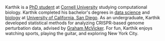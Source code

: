 Karthik is a [PhD student](https://compbio.triiprograms.org/) at [Cornell University](https://www.cornell.edu/)
studying computational biology. Karthik completed his bachelor's degrees in 
[data science](https://datascience.ucsd.edu/) and [biology](https://biology.ucsd.edu/) at 
[University of California, San Diego](https://ucsd.edu/). As an undergraduate,
Karthik developed statistical methods for analyzing CRISPR-based genome perturbation data, advised by 
[Graham McVicker](https://mcvicker.salk.edu/). For fun, Karthik enjoys watching sports,
playing the guitar, and exploring New York City.
